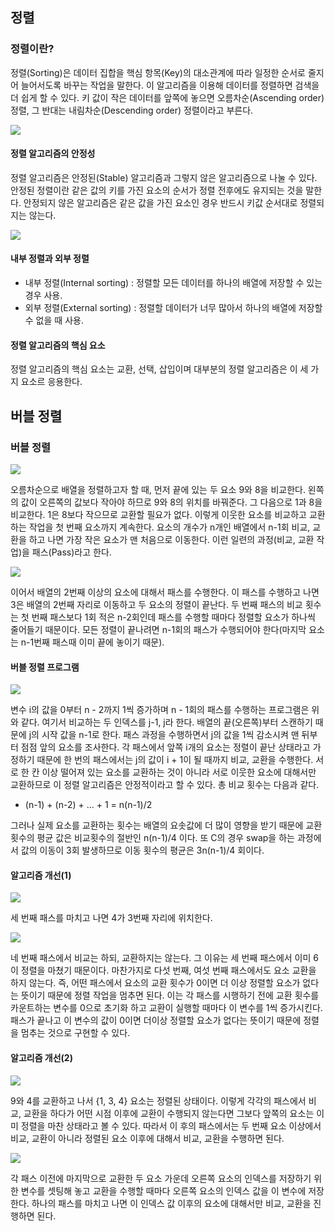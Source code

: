 ## 정렬	

### 정렬이란?

정렬(Sorting)은 데이터 집합을 핵심 항목(Key)의 대소관계에 따라 일정한 순서로 줄지어 늘어서도록 바꾸는 작업을 말한다. 이 알고리즘을 이용해 데이터를 정렬하면 검색을 더 쉽게 할 수 있다. 키 값이 작은 데이터를 앞쪽에 놓으면 오름차순(Ascending order) 정렬, 그 반대는 내림차순(Descending order) 정렬이라고 부른다. 

![](./Figure/정렬1.JPG)



#### 정렬 알고리즘의 안정성

정렬 알고리즘은 안정된(Stable) 알고리즘과 그렇지 않은 알고리즘으로 나눌 수 있다. 안정된 정렬이란 같은 값의 키를 가진 요소의 순서가 정렬 전후에도 유지되는 것을 말한다. 안정되지 않은 알고리즘은 같은 값을 가진 요소인 경우 반드시 키값 순서대로 정렬되지는 않는다.

![](./Figure/정렬2.JPG)



#### 내부 정렬과 외부 정렬

- 내부 정렬(Internal sorting) : 정렬할 모든 데이터를 하나의 배열에 저장할 수 있는 경우 사용.
- 외부 정렬(External sorting) : 정렬할 데이터가 너무 많아서 하나의 배열에 저장할 수 없을 때 사용.



#### 정렬 알고리즘의 핵심 요소

정렬 알고리즘의 핵심 요소는 교환, 선택, 삽입이며 대부분의 정렬 알고리즘은 이 세 가지 요소르 응용한다. 



## 버블 정렬

### 버블 정렬

![](./Figure/정렬3.JPG)

오름차순으로 배열을 정렬하고자 할 때, 먼저 끝에 있는 두 요소 9와 8을 비교한다. 왼쪽의 값이 오른쪽의 값보다 작아야 하므로 9와 8의 위치를 바꿔준다. 그 다음으로 1과 8을 비교한다. 1은 8보다 작으므로 교환할 필요가 없다. 이렇게 이웃한 요소를 비교하고 교환하는 작업을 첫 번째 요소까지 계속한다. 요소의 개수가 n개인 배열에서 n-1회 비교, 교환을 하고 나면 가장 작은 요소가 맨 처음으로 이동한다. 이런 일련의 과정(비교, 교환 작업)을 패스(Pass)라고 한다.

![](./Figure/정렬4.JPG)

이어서 배열의 2번째 이상의 요소에 대해서 패스를 수행한다. 이 패스를 수행하고 나면 3은 배열의 2번째 자리로 이동하고 두 요소의 정렬이 끝난다. 두 번째 패스의 비교 횟수는 첫 번째 패스보다 1회 적은 n-2회인데 패스를 수행할 때마다 정렬할 요소가 하나씩 줄어들기 때문이다. 모든 정렬이 끝나려면 n-1회의 패스가 수행되어야 한다(마지막 요소는 n-1번째 패스때 이미 끝에 놓이기 때문).



#### 버블 정렬 프로그램 

![](./Figure/정렬5.JPG)

변수 i의 값을 0부터 n - 2까지 1씩 증가하며 n - 1회의 패스를 수행하는 프로그램은 위와 같다. 여기서 비교하는 두 인덱스를 j-1, j라 한다. 배열의 끝(오른쪽)부터 스캔하기 때문에 j의 시작 값을 n-1로 한다. 패스 과정을 수행하면서 j의 값을 1씩 감소시켜 맨 뒤부터 점점 앞의 요소를 조사한다. 각 패스에서 앞쪽 i개의 요소는 정렬이 끝난 상태라고 가정하기 때문에 한 번의 패스에서는 j의 값이 i + 1이 될 때까지 비교, 교환을 수행한다. 서로 한 칸 이상 떨어져 있는 요소를 교환하는 것이 아니라 서로 이웃한 요소에 대해서만 교환하므로 이 정렬 알고리즘은 안정적이라고 할 수 있다. 총 비교 횟수는 다음과 같다. 

- (n-1) + (n-2) + ... + 1 = n(n-1)/2

그러나 실제 요소를 교환하는 횟수는 배열의 요솟값에 더 많이 영향을 받기 때문에 교환 횟수의 평균 값은 비교횟수의 절반인 n(n-1)/4 이다. 또 C의 경우 swap을 하는 과정에서 값의 이동이 3회 발생하므로 이동 횟수의 평균은 3n(n-1)/4 회이다. 



#### 알고리즘 개선(1)

![](./Figure/정렬6.JPG)

세 번째 패스를 마치고 나면 4가 3번째 자리에 위치한다.

![](./Figure/정렬7.JPG)

네 번째 패스에서 비교는 하되, 교환하지는 않는다. 그 이유는 세 번째 패스에서 이미 6이 정렬을 마쳤기 때문이다. 마찬가지로 다섯 번째, 여섯 번째 패스에서도 요소 교환을 하지 않는다. 즉, 어떤 패스에서 요소의 교환 횟수가 0이면 더 이상 정렬할 요소가 없다는 뜻이기 때문에 정렬 작업을 멈추면 된다. 이는 각 패스를 시행하기 전에 교환 횟수를 카운트하는 변수를 0으로 초기화 하고 교환이 실행할 때마다 이 변수를 1씩 증가시킨다. 패스가 끝나고 이 변수의 값이 0이면 더이상 정렬할 요소가 없다는 뜻이기 때문에 정렬을 멈추는 것으로 구현할 수 있다. 



#### 알고리즘 개선(2)

![](./Figure/정렬8.JPG)

9와 4를 교환하고 나서 {1, 3, 4} 요소는 정렬된 상태이다. 이렇게 각각의 패스에서 비교, 교환을 하다가 어떤 시점 이후에 교환이 수행되지 않는다면 그보다 앞쪽의 요소는 이미 정렬을 마찬 상태라고 볼 수 있다. 따라서 이 후의 패스에서는 두 번째 요소 이상에서 비교, 교환이 아니라 정렬된 요소 이후에 대해서 비교, 교환을 수행하면 된다. 

![](./Figure/정렬9.JPG)

각 패스 이전에 마지막으로 교환한 두 요소 가운데 오른쪽 요소의 인덱스를 저장하기 위한 변수를 셋팅해 놓고 교환을 수행할 때마다 오른쪽 요소의 인덱스 값을 이 변수에 저장한다. 하나의 패스를 마치고 나면 이 인덱스 값 이후의 요소에 대해서만 비교, 교환을 진행하면 된다. 